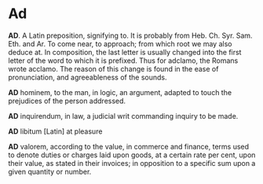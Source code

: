 # Ad

**AD**. A Latin preposition, signifying to. It is probably from Heb. Ch. Syr. Sam. Eth. and Ar. To come near, to approach; from which root we may also deduce at. In composition, the last letter is usually changed into the first letter of the word to which it is prefixed. Thus for adclamo, the Romans wrote acclamo. The reason of this change is found in the ease of pronunciation, and agreeableness of the sounds.

**AD** hominem, to the man, in logic, an argument, adapted to touch the prejudices of the person addressed.

**AD** inquirendum, in law, a judicial writ commanding inquiry to be made.

**AD** libitum \[Latin\] at pleasure

**AD** valorem, according to the value, in commerce and finance, terms used to denote duties or charges laid upon goods, at a certain rate per cent, upon their value, as stated in their invoices; in opposition to a specific sum upon a given quantity or number.